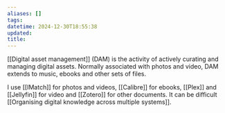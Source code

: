 ```yaml
---
aliases: []
tags: 
datetime: 2024-12-30T18:55:38
updated: 
title:
---
```

[[Digital asset management]] (DAM) is the activity of actively curating and managing digital assets. Normally associated with photos and video, DAM extends to music, ebooks and other sets of files.

I use [[IMatch]] for photos and videos, [[Calibre]] for ebooks, [[Plex]] and [[Jellyfin]] for video and [[Zotero]] for other documents. It can be difficult [[Organising digital knowledge across multiple systems]].